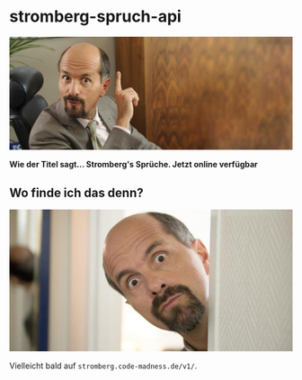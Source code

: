# stromberg-spruch-api
![stromberg](https://github.com/KneeNinetySeven/stromberg-spruch-api/raw/master/img/bernd-stromberg.jpg)


**Wie der Titel sagt... Stromberg's Sprüche. Jetzt online verfügbar**

## Wo finde ich das denn? 
![stromberg-wo](https://github.com/KneeNinetySeven/stromberg-spruch-api/raw/master/img/stromberg-wo.jpg)


Vielleicht bald auf `stromberg.code-madness.de/v1/`.